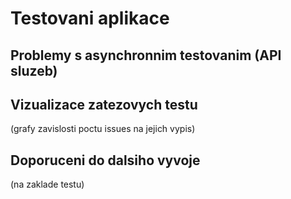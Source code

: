 # Testovani aplikace #
## Problemy s asynchronnim testovanim (API sluzeb) ##

## Vizualizace zatezovych testu ##
(grafy zavislosti poctu issues na jejich vypis)

## Doporuceni do dalsiho vyvoje ##
(na zaklade testu)